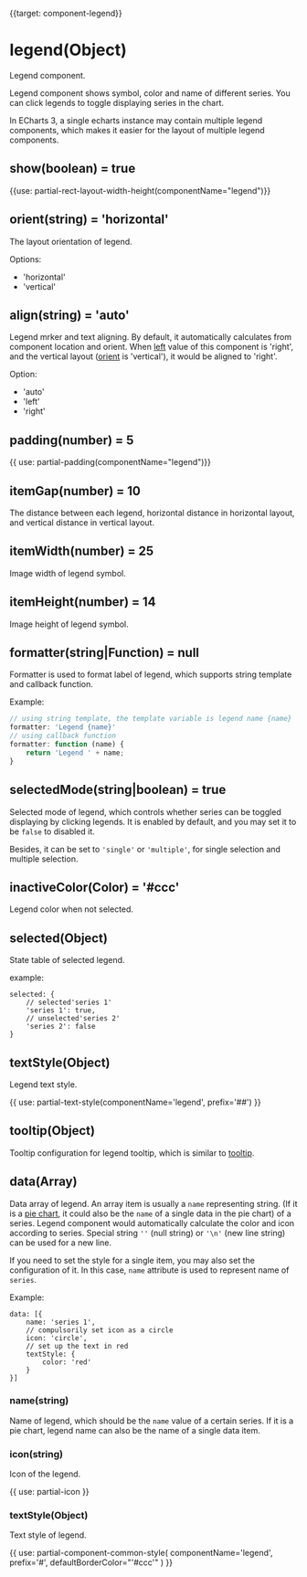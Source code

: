 {{target: component-legend}}

# legend(Object)

Legend component.

Legend component shows symbol, color and name of different series. You can click legends to toggle displaying series in the chart.

In ECharts 3, a single echarts instance may contain multiple legend components, which makes it easier for the layout of multiple legend components.

## show(boolean) = true

{{use: partial-rect-layout-width-height(componentName="legend")}}

## orient(string) = 'horizontal'

The layout orientation of legend.

Options:
+ 'horizontal'
+ 'vertical'

## align(string) = 'auto'

Legend mrker and text aligning. By default, it automatically calculates from component location and orient. When [left](~legend.left) value of this component is 'right', and the vertical layout ([orient](~legend.orient) is 'vertical'), it would be aligned to 'right'.

Option:
+ 'auto'
+ 'left'
+ 'right'

## padding(number) = 5

{{ use: partial-padding(componentName="legend")}}

## itemGap(number) = 10

The distance between each legend, horizontal distance in horizontal layout, and vertical distance in vertical layout.

## itemWidth(number) = 25

Image width of legend symbol.

## itemHeight(number) = 14

Image height of legend symbol.

## formatter(string|Function) = null

Formatter is used to format label of legend, which supports string template and callback function.

Example:
```js
// using string template, the template variable is legend name {name}
formatter: 'Legend {name}'
// using callback function
formatter: function (name) {
    return 'Legend ' + name;
}
```

## selectedMode(string|boolean) = true

Selected mode of legend, which controls whether series can be toggled displaying by clicking legends. It is enabled by default, and you may set it to be `false` to disabled it.

Besides, it can be set to `'single'` or `'multiple'`, for single selection and multiple selection.

## inactiveColor(Color) = '#ccc'

Legend color when not selected.

## selected(Object)

State table of selected legend.

example:
```
selected: {
    // selected'series 1'
    'series 1': true,
    // unselected'series 2'
    'series 2': false
}
```

## textStyle(Object)

Legend text style.

{{ use: partial-text-style(componentName='legend', prefix='##') }}

## tooltip(Object)

Tooltip configuration for legend tooltip, which is similar to [tooltip](http://localhost/echarts-doc/public/option.html#tooltip).

## data(Array)

Data array of legend. An array item is usually a `name` representing string. (If it is a [pie chart](~series-pie), it could also be the `name` of a single data in the pie chart) of a series. Legend component would automatically calculate the color and icon according to series. Special string `''` (null string) or `'\n'` (new line string) can be used for a new line.

If you need to set the style for a single item, you may also set the configuration of it. In this case, `name` attribute is used to represent name of `series`.

Example:
```
data: [{
    name: 'series 1',
    // compulsorily set icon as a circle
    icon: 'circle',
    // set up the text in red
    textStyle: {
        color: 'red'
    }
}]
```

### name(string)
Name of legend, which should be the `name` value of a certain series. If it is a pie chart, legend name can also be the name of a single data item.

### icon(string)

Icon of the legend.

{{ use: partial-icon }}

### textStyle(Object)

Text style of legend.

{{ use: partial-component-common-style(
    componentName='legend', prefix='#', defaultBorderColor="'#ccc'"
) }}
